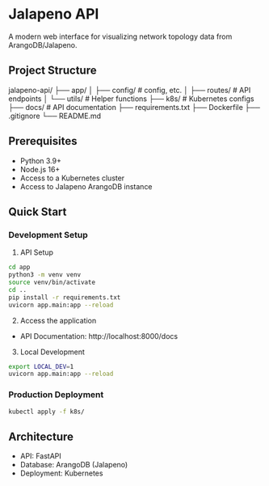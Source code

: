 # Jalapeno API

A modern web interface for visualizing network topology data from ArangoDB/Jalapeno.

## Project Structure 

jalapeno-api/
├── app/
│   ├── config/        # config, etc.
│   ├── routes/        # API endpoints
│   └── utils/         # Helper functions
├── k8s/               # Kubernetes configs
├── docs/              # API documentation
├── requirements.txt
├── Dockerfile
├── .gitignore
└── README.md

## Prerequisites

- Python 3.9+
- Node.js 16+
- Access to a Kubernetes cluster
- Access to Jalapeno ArangoDB instance

## Quick Start

### Development Setup
1. API Setup

```bash
cd app
python3 -m venv venv
source venv/bin/activate 
cd ..
pip install -r requirements.txt
uvicorn app.main:app --reload
```

2. Access the application
- API Documentation: http://localhost:8000/docs

3. Local Development

```bash
export LOCAL_DEV=1
uvicorn app.main:app --reload
```

### Production Deployment

```bash
kubectl apply -f k8s/
```

## Architecture
- API: FastAPI
- Database: ArangoDB (Jalapeno)
- Deployment: Kubernetes





